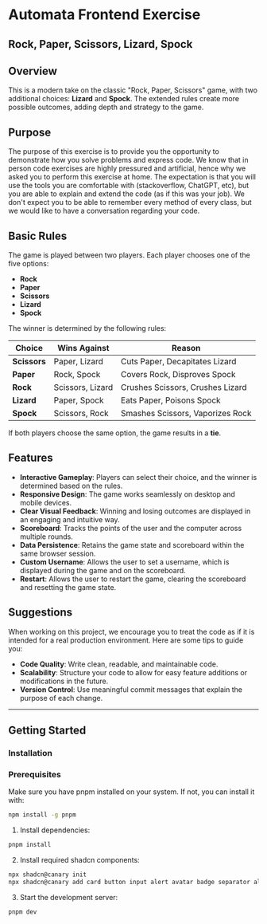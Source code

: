 # Automata Frontend Exercise
## Rock, Paper, Scissors, Lizard, Spock

## Overview
This is a modern take on the classic "Rock, Paper, Scissors" game, with two additional choices: **Lizard** and **Spock**.
The extended rules create more possible outcomes, adding depth and strategy to the game.

## Purpose
The purpose of this exercise is to provide you the opportunity to demonstrate how you solve problems and express code. We know that
in person code exercises are highly pressured and artificial, hence why we asked you to perform this exercise at home. The expectation
is that you will use the tools you are comfortable with (stackoverflow, ChatGPT, etc), but you are able to explain and extend the code
(as if this was your job). We don't expect you to be able to remember every method of every class, but we would like to have a
conversation regarding your code.

## Basic Rules
The game is played between two players. Each player chooses one of the five options:
- **Rock**
- **Paper**
- **Scissors**
- **Lizard**
- **Spock**

The winner is determined by the following rules:

| **Choice**   | **Wins Against** | **Reason**                       |
|--------------|------------------|----------------------------------|
| **Scissors** | Paper, Lizard    | Cuts Paper, Decapitates Lizard   |
| **Paper**    | Rock, Spock      | Covers Rock, Disproves Spock     |
| **Rock**     | Scissors, Lizard | Crushes Scissors, Crushes Lizard |
| **Lizard**   | Paper, Spock     | Eats Paper, Poisons Spock        |
| **Spock**    | Scissors, Rock   | Smashes Scissors, Vaporizes Rock |
If both players choose the same option, the game results in a **tie**.

## Features
- **Interactive Gameplay**: Players can select their choice, and the winner is determined based on the rules.
- **Responsive Design**: The game works seamlessly on desktop and mobile devices.
- **Clear Visual Feedback**: Winning and losing outcomes are displayed in an engaging and intuitive way.
- **Scoreboard**: Tracks the points of the user and the computer across multiple rounds.
- **Data Persistence**: Retains the game state and scoreboard within the same browser session.
- **Custom Username**: Allows the user to set a username, which is displayed during the game and on the scoreboard.
- **Restart**: Allows the user to restart the game, clearing the scoreboard and resetting the game state.

## Suggestions

When working on this project, we encourage you to treat the code as if it is intended for a real production environment. Here are some tips to guide you:

- **Code Quality**: Write clean, readable, and maintainable code.
- **Scalability**: Structure your code to allow for easy feature additions or modifications in the future.
- **Version Control**: Use meaningful commit messages that explain the purpose of each change.

---
## Getting Started

### Installation
### Prerequisites

Make sure you have pnpm installed on your system. If not, you can install it with:

```bash
npm install -g pnpm
```

1. Install dependencies:
```bash
pnpm install
```

2. Install required shadcn components:
```bash
npx shadcn@canary init
npx shadcn@canary add card button input alert avatar badge separator alert-dialog
```

3. Start the development server:
```bash
pnpm dev
```
